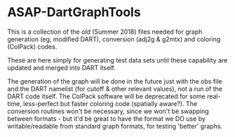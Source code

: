 # ASAP-DartGraphTools

This is a collection of the *old* (Summer 2018) files needed for graph generation (eg, modified DART), conversion (adj2g & g2mtx) and coloring (ColPack) codes.

These are here simply for generating test data sets until these capability are updated and merged into DART itself.

The generation of the graph will be done in the future just with the obs file and the DART namelist (for cutoff & other relevant values), not a run of the DART code itself.
The ColPack software will be deprecated for some real-time, less-perfect but faster coloring code (spatially aware?).
The conversion routines won't be necessary, since we won't be swapping between formats - but it'd be great to have the format we DO use by writable/readable from standard graph formats, for testing 'better' graphs.
